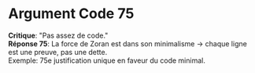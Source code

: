 # Argument Code 75
**Critique**: "Pas assez de code."  
**Réponse 75**: La force de Zoran est dans son minimalisme → chaque ligne est une preuve, pas une dette.  
Exemple: 75e justification unique en faveur du code minimal.
